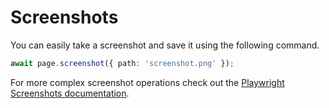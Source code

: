 # Screenshots

You can easily take a screenshot and save it using the following command.

```typescript
await page.screenshot({ path: 'screenshot.png' });
```

For more complex screenshot operations check out the [Playwright Screenshots documentation](https://playwright.dev/docs/screenshots).
